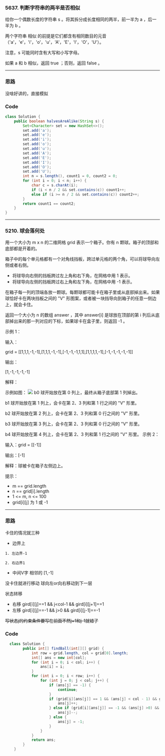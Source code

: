 ### 5637. 判断字符串的两半是否相似
给你一个偶数长度的字符串 s 。将其拆分成长度相同的两半，前一半为 a ，后一半为 b 。

两个字符串 相似 的前提是它们都含有相同数目的元音（'a'，'e'，'i'，'o'，'u'，'A'，'E'，'I'，'O'，'U'）。

注意，s 可能同时含有大写和小写字母。

如果 a 和 b 相似，返回 true ；否则，返回 false 。
***
### 思路
没啥好讲的，直接模拟

### Code
```java
class Solution {
    public boolean halvesAreAlike(String s) {
        Set<Character> set = new HashSet<>();
        set.add('a');
        set.add('e');
        set.add('i');
        set.add('o');
        set.add('u');
        set.add('A');
        set.add('E');
        set.add('I');
        set.add('O');
        set.add('U');
        int n = s.length(), count1 = 0, count2 = 0;
        for (int i = 0; i < n; i++) {
            char c = s.charAt(i);
            if (i < n / 2 && set.contains(c)) count1++;
            else if (i >= n / 2 && set.contains(c)) count2++;
        }
        return count1 == count2;
    }
}
```
***
### 5210. 球会落何处
用一个大小为 m x n 的二维网格 grid 表示一个箱子。你有 n 颗球。箱子的顶部和底部都是开着的。

箱子中的每个单元格都有一个对角线挡板，跨过单元格的两个角，可以将球导向左侧或者右侧。

- 将球导向右侧的挡板跨过左上角和右下角，在网格中用 1 表示。
- 将球导向左侧的挡板跨过右上角和左下角，在网格中用 -1 表示。

在箱子每一列的顶端各放一颗球。每颗球都可能卡在箱子里或从底部掉出来。如果球恰好卡在两块挡板之间的 "V" 形图案，或者被一块挡导向到箱子的任意一侧边上，就会卡住。

返回一个大小为 n 的数组 answer ，其中 answer[i] 是球放在顶部的第 i 列后从底部掉出来的那一列对应的下标，如果球卡在盒子里，则返回 -1 。


示例 1：

输入：

grid = [[1,1,1,-1,-1],[1,1,1,-1,-1],[-1,-1,-1,1,1],[1,1,1,1,-1],[-1,-1,-1,-1,-1]]

输出：

[1,-1,-1,-1,-1]

解释：

示例如图：
![](https://assets.leetcode-cn.com/aliyun-lc-upload/uploads/2020/12/26/ball.jpg)
b0 球开始放在第 0 列上，最终从箱子底部第 1 列掉出。

b1 球开始放在第 1 列上，会卡在第 2、3 列和第 1 行之间的 "V" 形里。

b2 球开始放在第 2 列上，会卡在第 2、3 列和第 0 行之间的 "V" 形里。

b3 球开始放在第 3 列上，会卡在第 2、3 列和第 0 行之间的 "V" 形里。

b4 球开始放在第 4 列上，会卡在第 2、3 列和第 1 行之间的 "V" 形里。
示例 2：

输入：grid = [[-1]]

输出：[-1]

解释：球被卡在箱子左侧边上。

提示：
- m == grid.length
- n == grid[i].length
- 1 <= m, n <= 100
- grid[i][j] 为 1 或 -1

***
### 思路
卡住的情况就三种
   - 边界上 
    
    1. 左边界-1
    
    2. 右边界1   
   - 中间V字 相邻的 [1,-1]
  
  没卡住就进行移动 球向左or向右移动到下一层
 
  状态转移
  - 右移 gird[i][j]==1 && j<col-1 && gird[i][j+1]==1
  - 左移 gird[i][j]==-1 && j>0 && gird[i][j-1]==-1
  
  ~~写状态j的约束条件要写在前面不然j+1和j-1就错了~~
  
### Code
```java
  class Solution {
        public int[] findBall(int[][] grid) {
            int row = grid.length, col = grid[0].length;
            int[] ans = new int[col];
            for (int i = 0; i < col; i++) {
                ans[i] = i;
            }
            for (int i = 0; i < row; i++) {
                for (int j = 0; j < col; j++) {
                    if (ans[j] == -1) {
                        continue;
                    }
                    if (grid[i][ans[j]] == 1 && (ans[j] < col - 1) && grid[i][ans[j] + 1] == 1) {
                        ans[j]++;
                    } else if (grid[i][ans[j]] == -1 && (ans[j] >0) && grid[i][ans[j] - 1] == -1) {
                        ans[j]--;
                    } else {
                        ans[j] = -1;
                    }
                }
            }
            return ans;
        }
    }
```